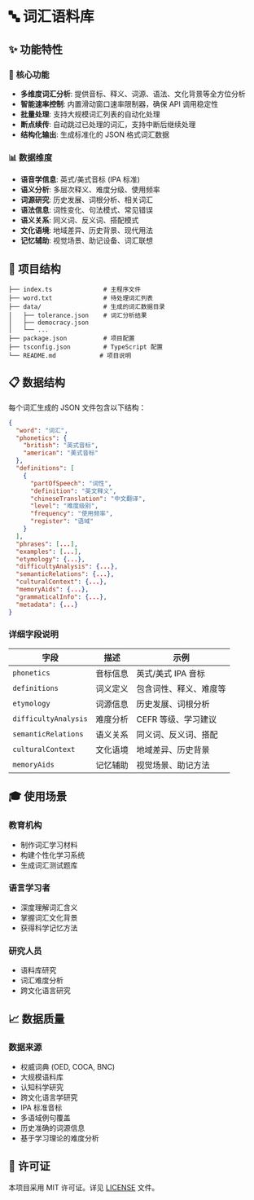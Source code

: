 # 🔤 词汇语料库

## ✨ 功能特性

### 🎯 核心功能

- **多维度词汇分析**: 提供音标、释义、词源、语法、文化背景等全方位分析
- **智能速率控制**: 内置滑动窗口速率限制器，确保 API 调用稳定性
- **批量处理**: 支持大规模词汇列表的自动化处理
- **断点续传**: 自动跳过已处理的词汇，支持中断后继续处理
- **结构化输出**: 生成标准化的 JSON 格式词汇数据

### 📊 数据维度

- **语音学信息**: 英式/美式音标 (IPA 标准)
- **语义分析**: 多层次释义、难度分级、使用频率
- **词源研究**: 历史发展、词根分析、相关词汇
- **语法信息**: 词性变化、句法模式、常见错误
- **语义关系**: 同义词、反义词、搭配模式
- **文化语境**: 地域差异、历史背景、现代用法
- **记忆辅助**: 视觉场景、助记设备、词汇联想

## 📁 项目结构

```
├── index.ts              # 主程序文件
├── word.txt              # 待处理词汇列表
├── data/                 # 生成的词汇数据目录
│   ├── tolerance.json    # 词汇分析结果
│   ├── democracy.json
│   └── ...
├── package.json          # 项目配置
├── tsconfig.json         # TypeScript 配置
└── README.md            # 项目说明
```

## 📋 数据结构

每个词汇生成的 JSON 文件包含以下结构：

```json
{
  "word": "词汇",
  "phonetics": {
    "british": "英式音标",
    "american": "美式音标"
  },
  "definitions": [
    {
      "partOfSpeech": "词性",
      "definition": "英文释义",
      "chineseTranslation": "中文翻译",
      "level": "难度级别",
      "frequency": "使用频率",
      "register": "语域"
    }
  ],
  "phrases": [...],
  "examples": [...],
  "etymology": {...},
  "difficultyAnalysis": {...},
  "semanticRelations": {...},
  "culturalContext": {...},
  "memoryAids": {...},
  "grammaticalInfo": {...},
  "metadata": {...}
}
```

### 详细字段说明

| 字段                 | 描述     | 示例                   |
| -------------------- | -------- | ---------------------- |
| `phonetics`          | 音标信息 | 英式/美式 IPA 音标     |
| `definitions`        | 词义定义 | 包含词性、释义、难度等 |
| `etymology`          | 词源信息 | 历史发展、词根分析     |
| `difficultyAnalysis` | 难度分析 | CEFR 等级、学习建议    |
| `semanticRelations`  | 语义关系 | 同义词、反义词、搭配   |
| `culturalContext`    | 文化语境 | 地域差异、历史背景     |
| `memoryAids`         | 记忆辅助 | 视觉场景、助记方法     |

## 🎓 使用场景

### 教育机构

- 制作词汇学习材料
- 构建个性化学习系统
- 生成词汇测试题库

### 语言学习者

- 深度理解词汇含义
- 掌握词汇文化背景
- 获得科学记忆方法

### 研究人员

- 语料库研究
- 词汇难度分析
- 跨文化语言研究

## 📈 数据质量

### 数据来源

- 权威词典 (OED, COCA, BNC)
- 大规模语料库
- 认知科学研究
- 跨文化语言学研究
- IPA 标准音标
- 多语域例句覆盖
- 历史准确的词源信息
- 基于学习理论的难度分析

## 📄 许可证

本项目采用 MIT 许可证。详见 [LICENSE](LICENSE) 文件。
